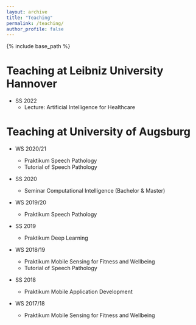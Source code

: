 ```yaml
---
layout: archive
title: "Teaching"
permalink: /teaching/
author_profile: false
---
```

{% include base_path %}

# Teaching at Leibniz University Hannover
* SS 2022
  * Lecture: Artificial Intelligence for Healthcare

# Teaching at University of Augsburg
* WS 2020/21
  * Praktikum Speech Pathology
  * Tutorial of Speech Pathology

* SS 2020
  * Seminar Computational Intelligence (Bachelor & Master)
* WS 2019/20
  * Praktikum Speech Pathology
* SS 2019
  * Praktikum Deep Learning
* WS 2018/19
  * Praktikum Mobile Sensing for Fitness and Wellbeing
  * Tutorial of Speech Pathology
* SS 2018
  * Praktikum Mobile Application Development
* WS 2017/18
  * Praktikum Mobile Sensing for Fitness and Wellbeing
